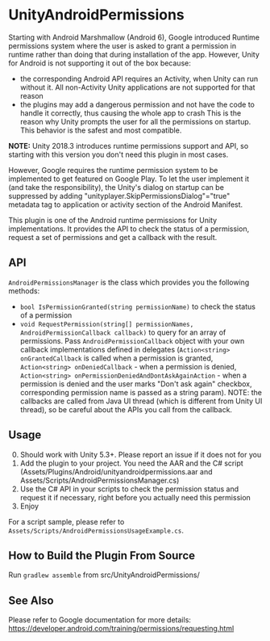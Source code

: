 # UnityAndroidPermissions
Starting with Android Marshmallow (Android 6), Google introduced Runtime permissions system where the user is asked to grant a permission in runtime rather than doing that during installation of the app.
However, Unity for Android is not supporting it out of the box because:
-	the corresponding Android API requires an Activity, when Unity can run without it. All non-Activity Unity applications are not supported for that reason
-	the plugins may add a dangerous permission and not have the code to handle it correctly, thus causing the whole app to crash
This is the reason why Unity prompts the user for all the permissions on startup. This behavior is the safest and most compatible.

**NOTE:** Unity 2018.3 introduces runtime permissions support and API, so starting with this version you don't need this plugin in most cases.

However, Google requires the runtime permission system to be implemented to get featured on Google Play. To let the user implement it (and take the responsibility), the Unity's dialog on startup can be suppressed by adding "unityplayer.SkipPermissionsDialog"="true" metadata tag to application or activity section of the Android Manifest.

This plugin is one of the Android runtime permissions for Unity implementations. It provides the API to check the status of a permission, request a set of permissions and get a callback with the result.

## API

`AndroidPermissionsManager` is the class which provides you the following methods:
-	`bool IsPermissionGranted(string permissionName)` to check the status of a permission
-	`void RequestPermission(string[] permissionNames, AndroidPermissionCallback callback)` to query for an array of permissions. Pass `AndroidPermissionCallback` object with your own callback implementations defined in delegates (`Action<string> onGrantedCallback` is called when a permission is granted, `Action<string> onDeniedCallback` - when a permission is denied, `Action<string> onPermissionDeniedAndDontAskAgainAction` - when a permission is denied and the user marks "Don't ask again" checkbox, corresponding permission name is passed as a string param). NOTE: the callbacks are called from Java UI thread (which is different from Unity UI thread), so be careful about the APIs you call from the callback.

## Usage
0.	Should work with Unity 5.3+. Please report an issue if it does not for you
1.	Add the plugin to your project. You need the AAR and the C# script (Assets/Plugins/Android/unityandroidpermissions.aar and Assets/Scripts/AndroidPermissionsManager.cs)
2.	Use the C# API in your scripts to check the permission status and request it if necessary, right before you actually need this permission
3.	Enjoy

For a script sample, please refer to `Assets/Scripts/AndroidPermissionsUsageExample.cs`.

## How to Build the Plugin From Source
Run `gradlew assemble` from src/UnityAndroidPermissions/

## See Also
Please refer to Google documentation for more details: https://developer.android.com/training/permissions/requesting.html
